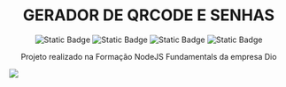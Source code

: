 <h1 align="center"> GERADOR DE QRCODE E SENHAS </h1>
<p align="center">
<img alt="Static Badge" src="https://img.shields.io/badge/node-js?style=plastic&logo=nodedotjs&logoColor=white">
<img alt="Static Badge" src="https://img.shields.io/badge/chalk-a?style=plastic&logo=npm">
<img alt="Static Badge" src="https://img.shields.io/badge/prompt-a?style=plastic&logo=npm&logoColor=white">
<img alt="Static Badge" src="https://img.shields.io/badge/qrcode_terminal-a?style=plastic&logo=npm&logoColor=white">
</p>
<p align="center">Projeto realizado na Formação NodeJS Fundamentals da empresa Dio</p>
<img  src= "https://github.com/user-attachments/assets/d450e437-fd23-4556-b158-bfb85d79f2dc"
/>
